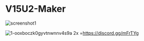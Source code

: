 # V15U2-Maker

![screenshot1](https://user-images.githubusercontent.com/18667394/29316787-1caae59a-81c1-11e7-87cd-b43f9a2b920f.png)

![1-ooxboczk0gyvtnwnnv4s9a 2x](https://user-images.githubusercontent.com/18667394/29316899-929dd00a-81c1-11e7-8574-b5777ca35ceb.png)
=https://discord.gg/mFrTYg
